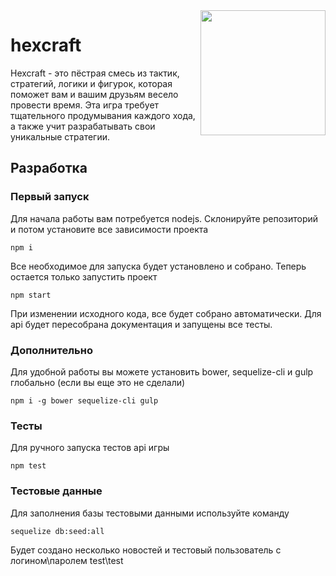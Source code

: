 
<img align="right" src="https://cloud.githubusercontent.com/assets/8696354/14777614/df01df58-0ad6-11e6-881d-813f742742b9.png" width="200">

# hexcraft

Hexcraft - это пёстрая смесь из тактик, стратегий, логики и фигурок, которая поможет вам и вашим друзьям весело провести время. Эта игра требует тщательного продумывания каждого хода, а также учит разрабатывать свои уникальные стратегии.

## Разработка

### Первый запуск
Для начала работы вам потребуется nodejs. Склонируйте репозиторий и потом установите все зависимости проекта

```
npm i
```

Все необходимое для запуска будет установлено и собрано. Теперь остается только запустить проект

```
npm start
```

При изменении исходного кода, все будет собрано автоматически. Для api будет пересобрана документация и запущены все тесты.

### Дополнительно

Для удобной работы вы можете установить bower, sequelize-cli и gulp глобально (если вы еще это не сделали)

```
npm i -g bower sequelize-cli gulp
```

### Тесты

Для ручного запуска тестов api игры

```
npm test
```

### Тестовые данные

Для заполнения базы тестовыми данными используйте команду

```
sequelize db:seed:all
```

Будет создано несколько новостей и тестовый пользователь с логином\паролем test\test